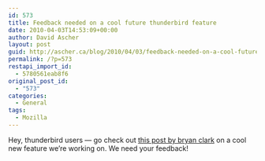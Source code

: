 ```yaml
---
id: 573
title: Feedback needed on a cool future thunderbird feature
date: 2010-04-03T14:53:09+00:00
author: David Ascher
layout: post
guid: http://ascher.ca/blog/2010/04/03/feedback-needed-on-a-cool-future-thunderbird-feature/
permalink: /?p=573
restapi_import_id:
  - 5780561eab8f6
original_post_id:
  - "573"
categories:
  - General
tags:
  - Mozilla
---
```

Hey, thunderbird users &#8212; go check out [this post by bryan clark](http://clarkbw.net/blog/2010/04/02/quick-filtering-in-thunderbird/) on a cool new feature we&#8217;re working on. We need your feedback!